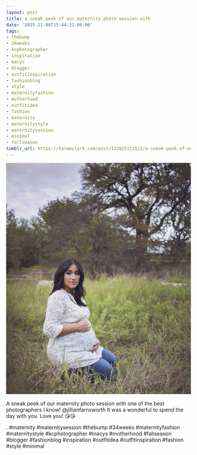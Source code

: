 ```yaml
---
layout: post
title: a sneak peek of our maternity photo session with
date: '2015-11-08T15:44:21-06:00'
tags:
- thebump
- 34weeks
- kcphotographer
- inspiration
- macys
- blogger
- outfitinspiration
- fashionblog
- style
- maternityfashion
- motherhood
- outfitidea
- fashion
- maternity
- maternitystyle
- maternitysession
- minimal
- fallseason
tumblr_url: https://karemclark.com/post/132825111511/a-sneak-peek-of-our-maternity-photo-session-with
---
```

 ![](/tumblr_files/tumblr_nxin1xdQK41u2lcj1o1_1280.jpg)  

A sneak peek of our maternity photo session with one of the best photographers I know! @jillianfarnsworth It was a wonderful to spend the day with you. Love you! 😘😘

. #maternity #maternitysession #thebump #34weeks #maternityfashion #maternitystyle #kcphotographer #macys #motherhood #fallseason #blogger #fashionblog #inspiration #outfitidea #outfitinspiration #fashion #style #minimal

